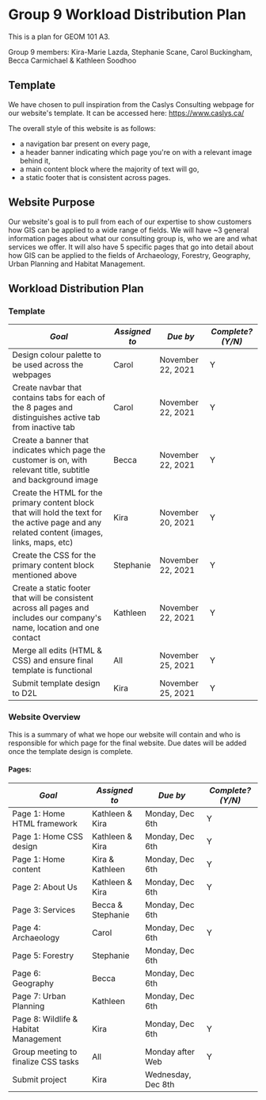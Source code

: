 # Group 9 Workload Distribution Plan
This is a plan for GEOM 101 A3.

Group 9 members: Kira-Marie Lazda, Stephanie Scane, Carol Buckingham, Becca Carmichael & Kathleen Soodhoo
## Template
We have chosen to pull inspiration from the Caslys Consulting webpage for our website's template. It can be accessed here: https://www.caslys.ca/

The overall style of this website is as follows: 
- a navigation bar present on every page, 
- a header banner indicating which page you're on with a relevant image behind it, 
- a main content block where the majority of text will go,
- a static footer that is consistent across pages.
## Website Purpose
Our website's goal is to pull from each of our expertise to show customers how GIS can be applied to a wide range of fields. 
We will have ~3 general information pages about what our consulting group is, who we are and what services we offer.
It will also have 5 specific pages that go into detail about how GIS can be applied to the fields of Archaeology, Forestry, Geography, Urban Planning and Habitat Management.
## Workload Distribution Plan
### Template
*Goal* | *Assigned to* | *Due by* | *Complete? (Y/N)*
--- | --- | --- | ---
Design colour palette to be used across the webpages | Carol | November 22, 2021 | Y
Create navbar that contains tabs for each of the 8 pages and distinguishes active tab from inactive tab | Carol | November 22, 2021 | Y
Create a banner that indicates which page the customer is on, with relevant title, subtitle and background image | Becca | November 22, 2021 | Y
Create the HTML for the primary content block that will hold the text for the active page and any related content (images, links, maps, etc) | Kira | November 20, 2021 | Y
Create the CSS for the primary content block mentioned above | Stephanie | November 22, 2021 | Y
Create a static footer that will be consistent across all pages and includes our company's name, location and one contact | Kathleen | November 22, 2021 | Y
Merge all edits (HTML & CSS) and ensure final template is functional | All | November 25, 2021 | Y
Submit template design to D2L | Kira | November 25, 2021 | Y
### Website Overview
This is a summary of what we hope our website will contain and who is responsible for which page for the final website. 
Due dates will be added once the template design is complete.
#### Pages:
*Goal* | *Assigned to* | *Due by* | *Complete? (Y/N)*
--- | --- | --- | ---
Page 1: Home HTML framework| Kathleen & Kira | Monday, Dec 6th | Y
Page 1: Home CSS design| Kathleen & Kira | Monday, Dec 6th | Y
Page 1: Home content|  Kira & Kathleen | Monday, Dec 6th | Y
Page 2: About Us | Kathleen & Kira  | Monday, Dec 6th | Y
Page 3: Services | Becca & Stephanie | Monday, Dec 6th |
Page 4: Archaeology | Carol | Monday, Dec 6th | Y
Page 5: Forestry | Stephanie | Monday, Dec 6th |
Page 6: Geography | Becca | Monday, Dec 6th |
Page 7: Urban Planning | Kathleen | Monday, Dec 6th |
Page 8: Wildlife & Habitat Management | Kira | Monday, Dec 6th | Y
Group meeting to finalize CSS tasks | All | Monday after Web  | Y
Submit project | Kira | Wednesday, Dec 8th |
